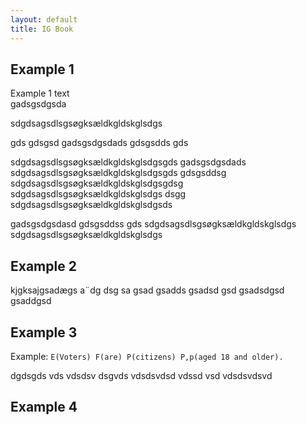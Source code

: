 ```yaml
---
layout: default
title: IG Book
---
```


## Example 1
<a name="chp8ex1"></a>


Example 1 text  
gadsgsdgsda

sdgdsagsdlsgsøgksældkgldskglsdgs

gds
gdsgsd
gadsgsdgsdads
gdsgsdds
gds

sdgdsagsdlsgsøgksældkgldskglsdgsgds
gadsgsdgsdads
sdgdsagsdlsgsøgksældkgldskglsdgsgds
gdsgsddsg
sdgdsagsdlsgsøgksældkgldskglsdgsgdsg
sdgdsagsdlsgsøgksældkgldskglsdgs
dsgg
sdgdsagsdlsgsøgksældkgldskglsdgsds

gadsgsdgsdasd
gdsgsddss
gds
sdgdsagsdlsgsøgksældkgldskglsdgs
sdgdsagsdlsgsøgksældkgldskglsdgs

## Example 2
<a name="chp8ex2"></a>

kjgksajgsadægs
a¨dg
dsg
sa
gsad
gsadds
gsadsd
gsd
gsadsdgsd
gsaddgsd

## Example 3
<a name="chp8ex3"></a>

  
Example: ```E(Voters) F(are) P(citizens) P,p(aged 18 and older).```
  
dgdsgds
vds
vdsdsv
dsgvds
vdsdsvdsd
vdssd
vsd
vdsdsvdsvd



## Example 4
<a name="chp8ex4"></a>

